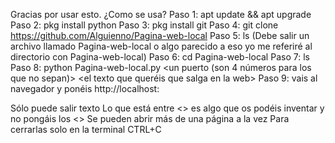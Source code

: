 Gracias por usar esto.
¿Como se usa?
Paso 1: apt update && apt upgrade
Paso 2: pkg install python
Paso 3: pkg install git
Paso 4: git clone https://github.com/Alguienno/Pagina-web-local
Paso 5: ls (Debe salir un archivo llamado Pagina-web-local o algo parecido a eso yo me referiré al directorio con Pagina-web-local)
Paso 6: cd Pagina-web-local
Paso 7: ls
Paso 8: python Pagina-web-local.py <un puerto (son 4 números para los que no sepan)> <el texto que queréis que salga en la web>
Paso 9: vais al navegador y ponéis http://localhost:<el puerto de antes>

Sólo puede salir texto
Lo que está entre <> es algo que os podéis inventar y no pongáis los <>
Se pueden abrir más de una página a la vez
Para cerrarlas solo en la terminal CTRL+C
